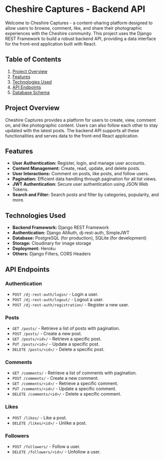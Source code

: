 # Cheshire Captures - Backend API

Welcome to Cheshire Captures - a content-sharing platform designed to allow users to browse, comment, like, and share their photographic experiences with the Cheshire community. This project uses the Django REST Framework to build a robust backend API, providing a data interface for the front-end application built with React.

## Table of Contents

1. [Project Overview](#project-overview)
2. [Features](#features)
3. [Technologies Used](#technologies-used)
4. [API Endpoints](#api-endpoints)
5. [Database Schema](#database-schema)

## Project Overview

Cheshire Captures provides a platform for users to create, view, comment on, and like photographic content. Users can also follow each other to stay updated with the latest posts. The backend API supports all these functionalities and serves data to the front-end React application.

## Features

- **User Authentication:** Register, login, and manage user accounts.
- **Content Management:** Create, read, update, and delete posts.
- **User Interactions:** Comment on posts, like posts, and follow users.
- **Pagination:** Efficient data handling through pagination for all list views.
- **JWT Authentication:** Secure user authentication using JSON Web Tokens.
- **Search and Filter:** Search posts and filter by categories, popularity, and more.

## Technologies Used

- **Backend Framework:** Django REST Framework
- **Authentication:** Django AllAuth, dj-rest-auth, SimpleJWT
- **Database:** PostgreSQL (for production), SQLite (for development)
- **Storage:** Cloudinary for image storage
- **Deployment:** Heroku
- **Others:** Django Filters, CORS Headers

## API Endpoints

### Authentication

- `POST /dj-rest-auth/login/` - Login a user.
- `POST /dj-rest-auth/logout/` - Logout a user.
- `POST /dj-rest-auth/registration/` - Register a new user.

### Posts

- `GET /posts/` - Retrieve a list of posts with pagination.
- `POST /posts/` - Create a new post.
- `GET /posts/<id>/` - Retrieve a specific post.
- `PUT /posts/<id>/` - Update a specific post.
- `DELETE /posts/<id>/` - Delete a specific post.

### Comments

- `GET /comments/` - Retrieve a list of comments with pagination.
- `POST /comments/` - Create a new comment.
- `GET /comments/<id>/` - Retrieve a specific comment.
- `PUT /comments/<id>/` - Update a specific comment.
- `DELETE /comments/<id>/` - Delete a specific comment.

### Likes

- `POST /likes/` - Like a post.
- `DELETE /likes/<id>/` - Unlike a post.

### Followers

- `POST /followers/` - Follow a user.
- `DELETE /followers/<id>/` - Unfollow a user.
